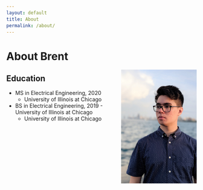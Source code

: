 ```yaml
---
layout: default
title: About
permalink: /about/
---
```


# About Brent

<img class="about-pic" align="right" src="/assets/img/profilepicture.jpg" width="200">

## Education
* MS in Electrical Engineering, 2020
  * University of Illinois at Chicago
* BS in Electrical Engineering, 2019 - University of Illinois at Chicago
  * University of Illinois at Chicago
